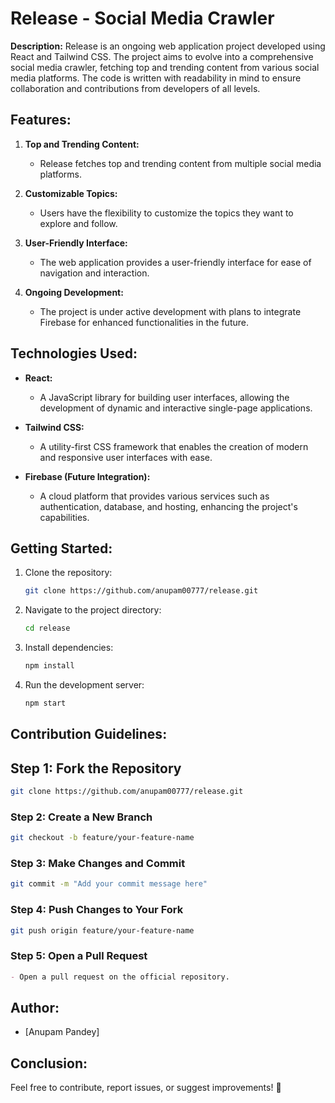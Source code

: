# Release - Social Media Crawler

**Description:**
Release is an ongoing web application project developed using React and Tailwind CSS. The project aims to evolve into a comprehensive social media crawler, fetching top and trending content from various social media platforms. The code is written with readability in mind to ensure collaboration and contributions from developers of all levels.

## Features:

1. **Top and Trending Content:**

   - Release fetches top and trending content from multiple social media platforms.

2. **Customizable Topics:**

   - Users have the flexibility to customize the topics they want to explore and follow.

3. **User-Friendly Interface:**

   - The web application provides a user-friendly interface for ease of navigation and interaction.

4. **Ongoing Development:**
   - The project is under active development with plans to integrate Firebase for enhanced functionalities in the future.

## Technologies Used:

- **React:**

  - A JavaScript library for building user interfaces, allowing the development of dynamic and interactive single-page applications.

- **Tailwind CSS:**

  - A utility-first CSS framework that enables the creation of modern and responsive user interfaces with ease.

- **Firebase (Future Integration):**
  - A cloud platform that provides various services such as authentication, database, and hosting, enhancing the project's capabilities.

## Getting Started:

1. Clone the repository:
   ```bash
   git clone https://github.com/anupam00777/release.git
   ```
2. Navigate to the project directory:
   ```bash
   cd release
   ```
3. Install dependencies:
   ```bash
   npm install
   ```
4. Run the development server:
   ```bash
   npm start
   ```

## Contribution Guidelines:

## Step 1: Fork the Repository

```bash
git clone https://github.com/anupam00777/release.git

```

### Step 2: Create a New Branch

```bash
git checkout -b feature/your-feature-name
```

### Step 3: Make Changes and Commit

```bash
git commit -m "Add your commit message here"
```

### Step 4: Push Changes to Your Fork

```bash
git push origin feature/your-feature-name
```

### Step 5: Open a Pull Request

```markdown
- Open a pull request on the official repository.
```

## Author:

- [Anupam Pandey]

## Conclusion:

Feel free to contribute, report issues, or suggest improvements! 🚀

```

```

